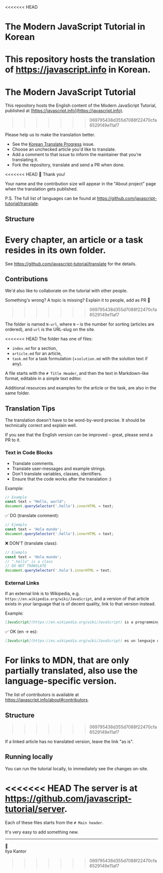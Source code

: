 <<<<<<< HEAD
# The Modern JavaScript Tutorial in Korean

This repository hosts the translation of <https://javascript.info> in Korean.
=======
# The Modern JavaScript Tutorial

This repository hosts the English content of the Modern JavaScript Tutorial, published at [https://javascript.info](https://javascript.info).
>>>>>>> 069795438d355d7088f22470cfa6529149e11af7

Please help us to make the translation better.

- See the [Korean Translate Progress](https://github.com/javascript-tutorial/ko.javascript.info/issues/23) issue.
- Choose an unchecked article you'd like to translate.
- Add a comment to that issue to inform the maintainer that you're translating it.
- Fork the repository, translate and send a PR when done.

<<<<<<< HEAD
🎉 Thank you!

Your name and the contribution size will appear in the "About project" page when the translation gets published.

P.S. The full list of languages can be found at <https://github.com/javascript-tutorial/translate>.

## Structure

Every chapter, an article or a task resides in its own folder.
=======
See <https://github.com/javascript-tutorial/translate> for the details.

## Contributions

We'd also like to collaborate on the tutorial with other people. 

Something's wrong? A topic is missing? Explain it to people, add as PR 👏
>>>>>>> 069795438d355d7088f22470cfa6529149e11af7

The folder is named `N-url`, where `N` – is the number for sorting (articles are ordered), and `url` is the URL-slug on the site.

<<<<<<< HEAD
The folder has one of files:

- `index.md` for a section,
- `article.md` for an article,
- `task.md` for a task formulation (+`solution.md` with the solution text if any).

A file starts with the `# Title Header`, and then the text in Markdown-like format, editable in a simple text editor. 

Additional resources and examples for the article or the task, are also in the same folder.

## Translation Tips

The translation doesn't have to be word-by-word precise. It should be technically correct and explain well.

If you see that the English version can be improved – great, please send a PR to it.

### Text in Code Blocks

- Translate comments.
- Translate user-messages and example strings.
- Don't translate variables, classes, identifiers.
- Ensure that the code works after the translation :)

Example:

```js
// Example
const text = "Hello, world";
document.querySelector('.hello').innerHTML = text;
```

✅ DO (translate comment):

```js
// Ejemplo
const text = 'Hola mundo';
document.querySelector('.hello').innerHTML = text;
```

❌ DON'T (translate class):

```js
// Ejemplo
const text = 'Hola mundo';
// ".hello" is a class
// DO NOT TRANSLATE
document.querySelector('.hola').innerHTML = text;
```

### External Links

If an external link is to Wikipedia, e.g. `https://en.wikipedia.org/wiki/JavaScript`, and a version of that article exists in your language that is of decent quality, link to that version instead.

Example:

```md
[JavaScript](https://en.wikipedia.org/wiki/JavaScript) is a programming language.
```

✅ OK (en -> es):

```md
[JavaScript](https://es.wikipedia.org/wiki/JavaScript) es un lenguaje de programación.
```

For links to MDN, that are only partially translated, also use the language-specific version.
=======
The list of contributors is available at <https://javascript.info/about#contributors>.

## Structure
>>>>>>> 069795438d355d7088f22470cfa6529149e11af7

If a linked article has no translated version, leave the link "as is".


## Running locally

You can run the tutorial locally, to immediately see the changes on-site.

<<<<<<< HEAD
The server is at <https://github.com/javascript-tutorial/server>. 
=======
Each of these files starts from the `# Main header`.

It's very easy to add something new.

---
💓  
Ilya Kantor
>>>>>>> 069795438d355d7088f22470cfa6529149e11af7
